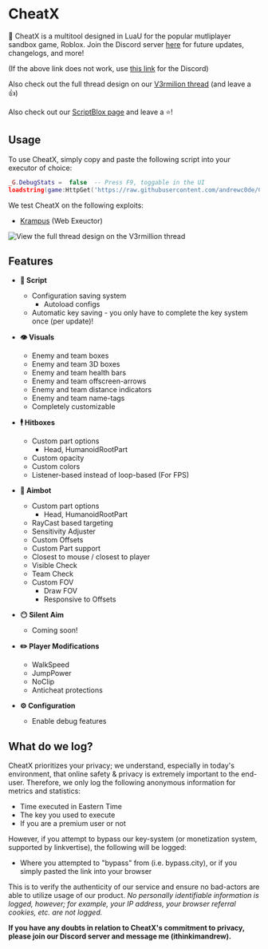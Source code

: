 
# CheatX

🎯 CheatX is a multitool designed in LuaU for the popular mutliplayer sandbox game, Roblox. 
Join the Discord server [here](https://discord.gg/qBJDhNQKsJ) for future updates, changelogs, and more! 

(If the above link does not work, use [this link](https://dsc.gg/ithinkimandrew) for the Discord)

Also check out the full thread design on our [V3rmilion thread](https://v3rm.net/threads/release-%E2%9A%94%EF%B8%8F-cheatx-the-premier-free-roblox-multitool-%F0%9F%8E%AF-universal-aimbot-hitbox-expander-visuals-local-player-silent-aim-soon.6052/) (and leave a 👍)

Also check out our [ScriptBlox page](https://scriptblox.com/script/Universal-Script-The-Premier-Universal-Multitool-12328) and leave a ⭐! 

## Usage
To use CheatX, simply copy and paste the following script into your executor of choice: 

```lua
_G.DebugStats =  false  -- Press F9, toggable in the UI
loadstring(game:HttpGet('https://raw.githubusercontent.com/andrewc0de/CheatX/main/loader/main.lua'))()
```
We test CheatX on the following exploits: 
- [Krampus](https://www.krampus.gg/) (Web Exeuctor) 

![View the full thread design on the V3rmillion thread](https://i.imgur.com/YUNfxEQ.png)

## Features
- **📜 Script** 
	- Configuration saving system
		- Autoload configs 
	- Automatic key saving - you only have to complete the key system once (per update)! 

 - **👁️ Visuals** 
	 - Enemy and team boxes 
	 - Enemy and team 3D boxes 
	 - Enemy and team health bars 
	 - Enemy and team offscreen-arrows 
	 - Enemy and team distance indicators 
	 - Enemy and team name-tags 
	 - Completely customizable 

- **🕴️ Hitboxes**
	- Custom part options 
		- Head, HumanoidRootPart 
	- Custom opacity 
	- Custom colors 
	- Listener-based instead of loop-based (For FPS) 

- **🎯 Aimbot** 
	- Custom part options 
		- Head, HumanoidRootPart
	- RayCast based targeting 
	- Sensitivity Adjuster 
	- Custom Offsets 
	- Custom Part support 
	- Closest to mouse / closest to player 
	- Visible Check 
	- Team Check 
	- Custom FOV 
		- Draw FOV 
		- Responsive to Offsets 

- **😶 Silent Aim** 
	- Coming soon! 

- **✏️ Player Modifications**
	- WalkSpeed
	- JumpPower
	- NoClip
	- Anticheat protections 

- **⚙️ Configuration** 
	- Enable debug features 

## What do we log? 
CheatX prioritizes your privacy; we understand, especially in today's environment, that online safety & privacy is extremely important to the end-user. Therefore, we only log the following anonymous information for metrics and statistics: 

 - Time executed in Eastern Time 
 - The key you used to execute 
 - If you are a premium user or not 

However, if you attempt to bypass our key-system (or monetization system, supported by linkvertise), the following will be logged: 

 - Where you attempted to "bypass" from (i.e. bypass.city), or if you simply pasted the link into your browser 

This is to verify the authenticity of our service and ensure no bad-actors are able to utilize usage of our product. *No personally identifiable information is logged, however; for example, your IP address, your browser referral cookies, etc. are not logged.* 

**If you have any doubts in relation to CheatX's commitment to privacy, please join our Discord server and message me (ithinkimandrew).** 
